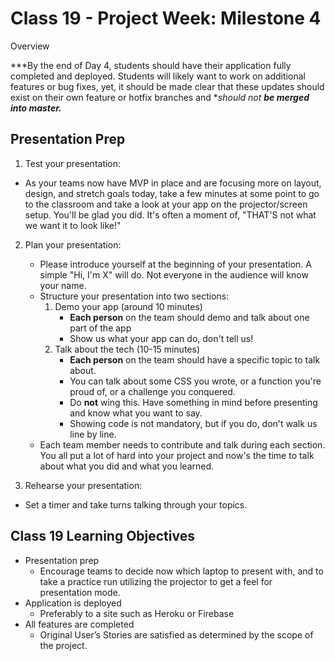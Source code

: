 # Class 19 -  Project Week: Milestone 4

Overview

***By the end of Day 4, students should have their application fully completed and deployed.  Students will likely want to work on additional features or bug fixes, yet, it should be made clear that these updates should exist on their own feature or hotfix branches and **should not **be merged into master.***

## Presentation Prep

1. Test your presentation:
 * As your teams now have MVP in place and are focusing more on layout, design, and stretch goals today, take a few minutes at some point to go to the classroom and take a look at your app on the projector/screen setup. You'll be glad you did. It's often a moment of, "THAT'S not what we want it to look like!"

2. Plan your presentation:
    * Please introduce yourself at the beginning of your presentation. A simple "Hi, I'm X" will do. Not everyone in the audience will know your name.
    * Structure your presentation into two sections:
        1. Demo your app (around 10 minutes)
            * **Each person** on the team should demo and talk about one part of the app
            * Show us what your app can do, don't tell us!
        2. Talk about the tech (10-15 minutes)
            * **Each person** on the team should have a specific topic to talk about. 
            * You can talk about some CSS you wrote, or a function you're proud of, or a challenge you conquered.
            * Do **not** wing this. Have something in mind before presenting and know what you want to say.
            * Showing code is not mandatory, but if you do, don't walk us line by line. 
    * Each team member needs to contribute and talk during each section. You all put a lot of hard into your project and now's the time to talk about what you did and what you learned.

3. Rehearse your presentation:
 * Set a timer and take turns talking through your topics.

## Class 19 Learning Objectives
 * Presentation prep
     * Encourage teams to decide now which laptop to present with, and to take a practice run utilizing the projector to get a feel for presentation mode.
 * Application is deployed
     * Preferably to a site such as Heroku or Firebase
 * All features are completed
     * Original User’s Stories are satisfied as determined by the scope of the project.
